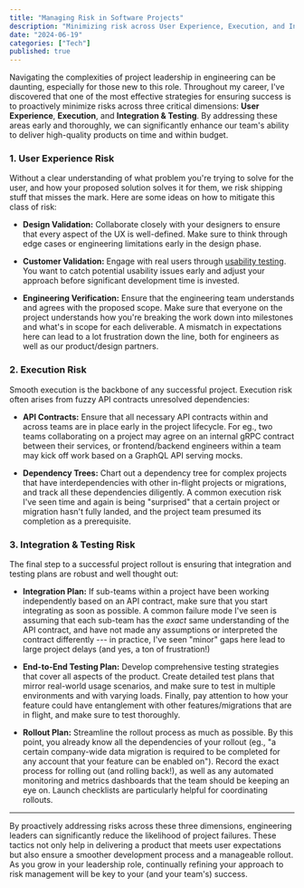 ```yaml
---
title: "Managing Risk in Software Projects"
description: "Minimizing risk across User Experience, Execution, and Integration & Testing"
date: "2024-06-19"
categories: ["Tech"]
published: true
---
```


Navigating the complexities of project leadership in engineering can be daunting, especially for those new to this role. Throughout my career, I've discovered that one of the most effective strategies for ensuring success is to proactively minimize risks across three critical dimensions: **User Experience**, **Execution**, and **Integration & Testing**. By addressing these areas early and thoroughly, we can significantly enhance our team's ability to deliver high-quality products on time and within budget.

### 1\. User Experience Risk

Without a clear understanding of what problem you're trying to solve for the user, and how your proposed solution solves it for them, we risk shipping stuff that misses the mark. Here are some ideas on how to mitigate this class of risk:

- **Design Validation:** Collaborate closely with your designers to ensure that every aspect of the UX is well-defined. Make sure to think through edge cases or engineering limitations early in the design phase.

- **Customer Validation:** Engage with real users through [usability testing](https://www.anantjain.dev/posts/the-well-kept-secret-behind-great-ux-usability-testing). You want to catch potential usability issues early and adjust your approach before significant development time is invested.

- **Engineering Verification:** Ensure that the engineering team understands and agrees with the proposed scope. Make sure that everyone on the project understands how you're breaking the work down into milestones and what's in scope for each deliverable. A mismatch in expectations here can lead to a lot frustration down the line, both for engineers as well as our product/design partners.

### 2\. Execution Risk

Smooth execution is the backbone of any successful project. Execution risk often arises from fuzzy API contracts unresolved dependencies:

- **API Contracts:** Ensure that all necessary API contracts within and across teams are in place early in the project lifecycle. For eg., two teams collaborating on a project may agree on an internal gRPC contract between their services, or frontend/backend engineers within a team may kick off work based on a GraphQL API serving mocks.

- **Dependency Trees:** Chart out a dependency tree for complex projects that have interdependencies with other in-flight projects or migrations, and track all these dependencies diligently. A common execution risk I've seen time and again is being "surprised" that a certain project or migration hasn't fully landed, and the project team presumed its completion as a prerequisite.

### 3\. Integration & Testing Risk

The final step to a successful project rollout is ensuring that integration and testing plans are robust and well thought out:

- **Integration Plan:** If sub-teams within a project have been working independently based on an API contract, make sure that you start integrating as soon as possible. A common failure mode I've seen is assuming that each sub-team has the *exact* same understanding of the API contract, and have not made any assumptions or interpreted the contract differently --- in practice, I've seen "minor" gaps here lead to large project delays (and yes, a ton of frustration!)

- **End-to-End Testing Plan:** Develop comprehensive testing strategies that cover all aspects of the product. Create detailed test plans that mirror real-world usage scenarios, and make sure to test in multiple environments and with varying loads. Finally, pay attention to how your feature could have entanglement with other features/migrations that are in flight, and make sure to test thoroughly.

- **Rollout Plan:** Streamline the rollout process as much as possible. By this point, you already know all the dependencies of your rollout (eg., "a certain company-wide data migration is required to be completed for any account that your feature can be enabled on"). Record the exact process for rolling out (and rolling back!), as well as any automated monitoring and metrics dashboards that the team should be keeping an eye on. Launch checklists are particularly helpful for coordinating rollouts.

---

By proactively addressing risks across these three dimensions, engineering leaders can significantly reduce the likelihood of project failures. These tactics not only help in delivering a product that meets user expectations but also ensure a smoother development process and a manageable rollout. As you grow in your leadership role, continually refining your approach to risk management will be key to your (and your team's) success.
